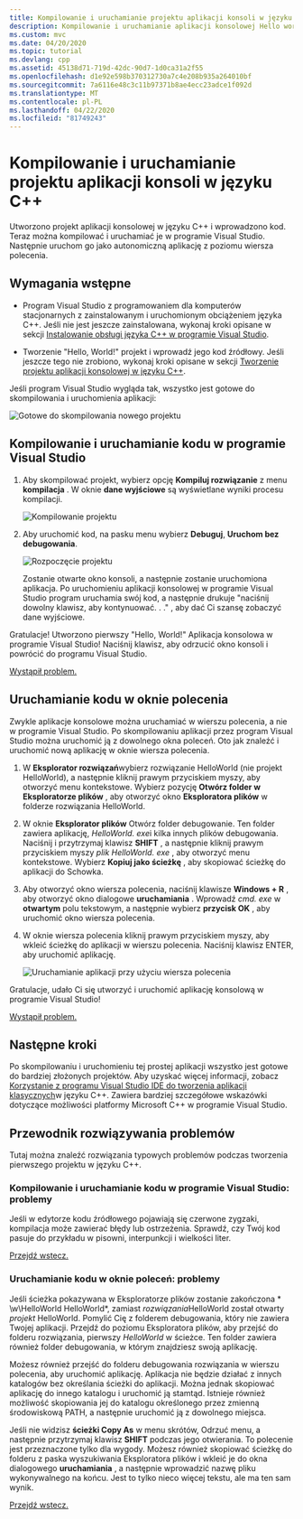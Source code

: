 ```yaml
---
title: Kompilowanie i uruchamianie projektu aplikacji konsoli w języku C++
description: Kompilowanie i uruchamianie aplikacji konsolowej Hello world w programie Visual C++
ms.custom: mvc
ms.date: 04/20/2020
ms.topic: tutorial
ms.devlang: cpp
ms.assetid: 45138d71-719d-42dc-90d7-1d0ca31a2f55
ms.openlocfilehash: d1e92e598b370312730a7c4e208b935a264010bf
ms.sourcegitcommit: 7a6116e48c3c11b97371b8ae4ecc23adce1f092d
ms.translationtype: MT
ms.contentlocale: pl-PL
ms.lasthandoff: 04/22/2020
ms.locfileid: "81749243"
---
```

# <a name="build-and-run-a-c-console-app-project"></a>Kompilowanie i uruchamianie projektu aplikacji konsoli w języku C++

Utworzono projekt aplikacji konsolowej w języku C++ i wprowadzono kod. Teraz można kompilować i uruchamiać je w programie Visual Studio. Następnie uruchom go jako autonomiczną aplikację z poziomu wiersza polecenia.

## <a name="prerequisites"></a>Wymagania wstępne

- Program Visual Studio z programowaniem dla komputerów stacjonarnych z zainstalowanym i uruchomionym obciążeniem języka C++. Jeśli nie jest jeszcze zainstalowana, wykonaj kroki opisane w sekcji [Instalowanie obsługi języka C++ w programie Visual Studio](vscpp-step-0-installation.md).

- Tworzenie "Hello, World!" projekt i wprowadź jego kod źródłowy. Jeśli jeszcze tego nie zrobiono, wykonaj kroki opisane w sekcji [Tworzenie projektu aplikacji konsolowej w języku C++](vscpp-step-1-create.md).

Jeśli program Visual Studio wygląda tak, wszystko jest gotowe do skompilowania i uruchomienia aplikacji:

   ![Gotowe do skompilowania nowego projektu](media/vscpp-ready-to-build.png "Gotowe do skompilowania nowego projektu")

## <a name="build-and-run-your-code-in-visual-studio"></a>Kompilowanie i uruchamianie kodu w programie Visual Studio

1. Aby skompilować projekt, wybierz opcję **Kompiluj rozwiązanie** z menu **kompilacja** . W oknie **dane wyjściowe** są wyświetlane wyniki procesu kompilacji.

   ![Kompilowanie projektu](media/vscpp-build-solution.gif "Kompilowanie projektu")

1. Aby uruchomić kod, na pasku menu wybierz **Debuguj**, **Uruchom bez debugowania**.

   ![Rozpoczęcie projektu](media/vscpp-start-without-debugging.gif "Rozpoczęcie projektu")

   Zostanie otwarte okno konsoli, a następnie zostanie uruchomiona aplikacja. Po uruchomieniu aplikacji konsolowej w programie Visual Studio program uruchamia swój kod, a następnie drukuje "naciśnij dowolny klawisz, aby kontynuować. . ." , aby dać Ci szansę zobaczyć dane wyjściowe.

Gratulacje! Utworzono pierwszy "Hello, World!" Aplikacja konsolowa w programie Visual Studio! Naciśnij klawisz, aby odrzucić okno konsoli i powrócić do programu Visual Studio.

[Wystąpił problem.](#build-and-run-your-code-in-visual-studio-issues)

## <a name="run-your-code-in-a-command-window"></a>Uruchamianie kodu w oknie polecenia

Zwykle aplikacje konsolowe można uruchamiać w wierszu polecenia, a nie w programie Visual Studio. Po skompilowaniu aplikacji przez program Visual Studio można uruchomić ją z dowolnego okna poleceń. Oto jak znaleźć i uruchomić nową aplikację w oknie wiersza polecenia.

1. W **Eksplorator rozwiązań**wybierz rozwiązanie HelloWorld (nie projekt HelloWorld), a następnie kliknij prawym przyciskiem myszy, aby otworzyć menu kontekstowe. Wybierz pozycję **Otwórz folder w Eksploratorze plików** , aby otworzyć okno **Eksploratora plików** w folderze rozwiązania HelloWorld.

1. W oknie **Eksplorator plików** Otwórz folder debugowanie. Ten folder zawiera aplikację, *HelloWorld. exe*i kilka innych plików debugowania. Naciśnij i przytrzymaj klawisz **SHIFT** , a następnie kliknij prawym przyciskiem myszy *plik HelloWorld. exe* , aby otworzyć menu kontekstowe. Wybierz **Kopiuj jako ścieżkę** , aby skopiować ścieżkę do aplikacji do Schowka.

1. Aby otworzyć okno wiersza polecenia, naciśnij klawisze **Windows + R** , aby otworzyć okno dialogowe **uruchamiania** . Wprowadź *cmd. exe* w **otwartym** polu tekstowym, a następnie wybierz **przycisk OK** , aby uruchomić okno wiersza polecenia.

1. W oknie wiersza polecenia kliknij prawym przyciskiem myszy, aby wkleić ścieżkę do aplikacji w wierszu polecenia. Naciśnij klawisz ENTER, aby uruchomić aplikację.

   ![Uruchamianie aplikacji przy użyciu wiersza polecenia](media/vscpp-run-in-cmd.gif "Uruchamianie aplikacji przy użyciu wiersza polecenia")

Gratulacje, udało Ci się utworzyć i uruchomić aplikację konsolową w programie Visual Studio!

[Wystąpił problem.](#run-your-code-in-a-command-window-issues)

## <a name="next-steps"></a>Następne kroki

Po skompilowaniu i uruchomieniu tej prostej aplikacji wszystko jest gotowe do bardziej złożonych projektów. Aby uzyskać więcej informacji, zobacz [Korzystanie z programu Visual Studio IDE do tworzenia aplikacji klasycznych](../ide/using-the-visual-studio-ide-for-cpp-desktop-development.md)w języku C++. Zawiera bardziej szczegółowe wskazówki dotyczące możliwości platformy Microsoft C++ w programie Visual Studio.

## <a name="troubleshooting-guide"></a>Przewodnik rozwiązywania problemów

Tutaj można znaleźć rozwiązania typowych problemów podczas tworzenia pierwszego projektu w języku C++.

### <a name="build-and-run-your-code-in-visual-studio-issues"></a>Kompilowanie i uruchamianie kodu w programie Visual Studio: problemy

Jeśli w edytorze kodu źródłowego pojawiają się czerwone zygzaki, kompilacja może zawierać błędy lub ostrzeżenia. Sprawdź, czy Twój kod pasuje do przykładu w pisowni, interpunkcji i wielkości liter.

[Przejdź wstecz.](#build-and-run-your-code-in-visual-studio)

### <a name="run-your-code-in-a-command-window-issues"></a>Uruchamianie kodu w oknie poleceń: problemy

Jeśli ścieżka pokazywana w Eksploratorze plików zostanie zakończona * \\w\\HelloWorld HelloWorld*, zamiast *rozwiązania*HelloWorld został otwarty *projekt* HelloWorld. Pomylić Cię z folderem debugowania, który nie zawiera Twojej aplikacji. Przejdź do poziomu Eksploratora plików, aby przejść do folderu rozwiązania, pierwszy *HelloWorld* w ścieżce. Ten folder zawiera również folder debugowania, w którym znajdziesz swoją aplikację.

Możesz również przejść do folderu debugowania rozwiązania w wierszu polecenia, aby uruchomić aplikację. Aplikacja nie będzie działać z innych katalogów bez określania ścieżki do aplikacji. Można jednak skopiować aplikację do innego katalogu i uruchomić ją stamtąd. Istnieje również możliwość skopiowania jej do katalogu określonego przez zmienną środowiskową PATH, a następnie uruchomić ją z dowolnego miejsca.

Jeśli nie widzisz **ścieżki Copy As** w menu skrótów, Odrzuć menu, a następnie przytrzymaj klawisz **SHIFT** podczas jego otwierania. To polecenie jest przeznaczone tylko dla wygody. Możesz również skopiować ścieżkę do folderu z paska wyszukiwania Eksploratora plików i wkleić je do okna dialogowego **uruchamiania** , a następnie wprowadzić nazwę pliku wykonywalnego na końcu. Jest to tylko nieco więcej tekstu, ale ma ten sam wynik.

[Przejdź wstecz.](#run-your-code-in-a-command-window)

<iframe src="" height="0" width="0" frameborder="0" name="frameTarget" />
